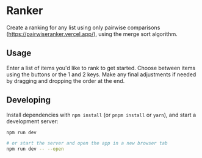 # Ranker

Create a ranking for any list using only pairwise comparisons (https://pairwiseranker.vercel.app/), using the merge sort algorithm.

## Usage

Enter a list of items you'd like to rank to get started. Choose between items using the buttons or the 1 and 2 keys. Make any final adjustments if needed by dragging and dropping the order at the end.

## Developing

Install dependencies with `npm install` (or `pnpm install` or `yarn`), and start a development server:

```bash
npm run dev

# or start the server and open the app in a new browser tab
npm run dev -- --open
```
